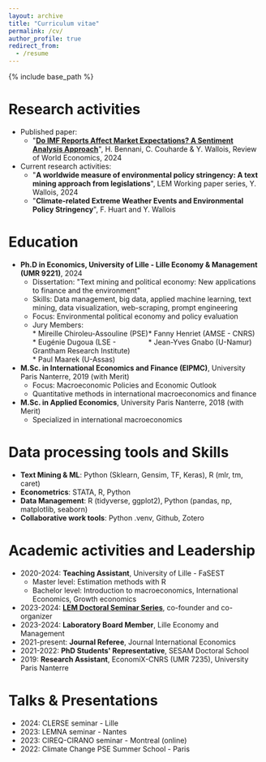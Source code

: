 ```yaml
---
layout: archive
title: "Curriculum vitae"
permalink: /cv/
author_profile: true
redirect_from:
  - /resume
---
```

{% include base_path %}
  &nbsp; &nbsp; &nbsp;
# Research activities
* Published paper:
  * "[__Do IMF Reports Affect Market Expectations? A Sentiment Analysis Approach__](https://link.springer.com/article/10.1007/s10290-023-00509-1)", H. Bennani, C. Couharde & Y. Wallois, Review of World Economics, 2024
* Current research activities:
  * "__A worldwide measure of environmental policy stringency: A text mining approach from legislations__", LEM Working paper series, Y. Wallois, 2024
  * "__Climate-related Extreme Weather Events and Environmental Policy Stringency__", F. Huart and Y. Wallois

# Education
* __Ph.D in Economics, University of Lille - Lille Economy & Management (UMR 9221)__, 2024
  * Dissertation: "Text mining and political economy: New applications to finance and the environment"
  * Skills: Data management, big data, applied machine learning, text mining, data visualization, web-scraping, prompt engineering
  * Focus: Environmental political economy and policy evaluation
  * Jury Members:
    <div style="display: grid; grid-template-columns: 1fr 1fr;">
      <div>
        * Mireille Chiroleu-Assouline (PSE)
      </div>
      <div>
        * Fanny Henriet (AMSE - CNRS)
      </div>
      <div>
        * Eugénie Dugoua (LSE - Grantham Research Institute)
      </div>
      <div>
        * Jean-Yves Gnabo (U-Namur)
      </div>
      <div>
        * Paul Maarek (U-Assas)
      </div>
    </div>
* __M.Sc. in International Economics and Finance (EIPMC)__, University Paris Nanterre, 2019 (with Merit)
  * Focus: Macroeconomic Policies and Economic Outlook
  * Quantitative methods in international macroeconomics and finance
* __M.Sc. in Applied Economics__, University Paris Nanterre, 2018 (with Merit)
  * Specialized in international macroeconomics

# Data processing tools and Skills
* __Text Mining & ML__: Python (Sklearn, Gensim, TF, Keras), R (mlr, tm, caret)
* __Econometrics__: STATA, R, Python
* __Data Management__: R (tidyverse, ggplot2), Python (pandas, np, matplotlib, seaborn)
* __Collaborative work tools__: Python .venv, Github, Zotero

# Academic activities and Leadership
* 2020-2024: __Teaching Assistant__, University of Lille - FaSEST
  * Master level: Estimation methods with R
  * Bachelor level: Introduction to macroeconomics, International Economics, Growth economics
* 2023-2024: __[LEM Doctoral Seminar Series](https://sites.google.com/view/lem-doctoral-seminar-series/2023-2024)__, co-founder and co-organizer
* 2023-2024: __Laboratory Board Member__, Lille Economy and Management
* 2021-present: __Journal Referee__, Journal International Economics
* 2021-2022: __PhD Students' Representative__, SESAM Doctoral School
* 2019: __Research Assistant__, EconomiX-CNRS (UMR 7235), University Paris Nanterre

# Talks & Presentations
* 2024: CLERSE seminar - Lille
* 2023: LEMNA seminar - Nantes
* 2023: CIREQ-CIRANO seminar - Montreal (online)
* 2022: Climate Change PSE Summer School - Paris

